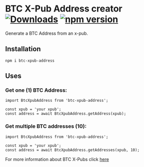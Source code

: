 # BTC X-Pub Address creator [![Downloads](https://img.shields.io/npm/dm/btc-xpub-address.svg)](https://npmjs.com/btc-xpub-address) [![npm version](https://img.shields.io/npm/v/btc-xpub-address.svg?style=flat)](https://www.npmjs.com/package/btc-xpub-address)

Generate a BTC Address from an x-pub.  


## Installation
```
npm i btc-xpub-address
```

## Uses
### Get one (1) BTC Address:
```
import BtcXpubAddress from 'btc-xpub-address';

const xpub = 'your xpub';
const address = await BtcXpubAddress.getAddress(xpub);
```
### Get multiple BTC addresses (10):
```
import BtcXpubAddress from 'btc-xpub-address';

const xpub = 'your xpub';
const address = await BtcXpubAddress.getAddresses(xpub, 10);
```
For more information about BTC X-Pubs click [here](https://support.samourai.io/article/49-xpub-s-ypub-s-zpub-s)